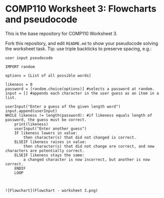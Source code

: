 # COMP110 Worksheet 3: Flowcharts and pseudocode

This is the base repository for COMP110 Worksheet 3.

Fork this repository, and edit `README.md` to show your pseudocode solving the worksheet task. Tip: use triple backticks to preserve spacing, e.g.:

```
user input pseudocode

IMPORT random

options = [List of all possible words]

likeness = 0
password = [random.choice(options)] #selects a password at random.
input = [] #appends each character in the user guess as an item in a list.

userInput("Enter a guess of the given length word")
input.append(userInput)
WHILE likeness != length(password): #if likeness equals length of password, the guess must be correct.
	print(likeness)
	userInput("Enter another guess")
	IF likeness lowers in value:
		then character(s) that did not changed is correct.
	ELSEIF likeness raises in value:
		then character(s) that did not change are correct, and new characters are potentially correct.
	ELSEIF likeness stays the same:
		a changed character is now incorrect, but another is now correct.
	ENDIF
	LOOP



![Flowchart](Flowchart - worksheet 3.png)
```
